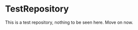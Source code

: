 TestRepository
==============

This is a test repository, nothing to be seen here. Move on now.  
 
 
   
  
   
     
             
        
         
            
          
      
    
       
   
     
   
  
  
 
 
